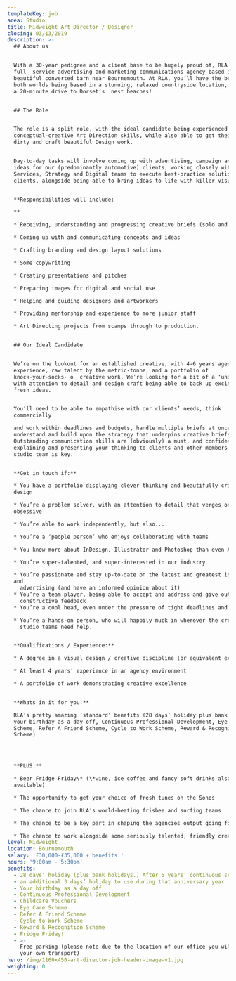```yaml
---
templateKey: job
area: Studio
title: Midweight Art Director / Designer
closing: 03/13/2019
description: >-
  ## About us


  With a 30-year pedigree and a client base to be hugely proud of, RLA is a
  full- service advertising and marketing communications agency based in a
  beautiful converted barn near Bournemouth. At RLA, you’ll have the best of
  both worlds being based in a stunning, relaxed countryside location, and just
  a 20-minute drive to Dorset’s  nest beaches!


  ## The Role


  The role is a split role, with the ideal candidate being experienced in both
  conceptual-creative Art Direction skills, while also able to get their hands
  dirty and craft beautiful Design work.


  Day-to-day tasks will involve coming up with advertising, campaign and brand
  ideas for our (predominantly automotive) clients, working closely with Client
  Services, Strategy and Digital teams to execute best-practice solutions for
  clients, alongside being able to bring ideas to life with killer visuals.


  **Responsibilities will include:

  **

  * Receiving, understanding and progressing creative briefs (solo and in teams)

  * Coming up with and communicating concepts and ideas

  * Crafting branding and design layout solutions

  * Some copywriting

  * Creating presentations and pitches

  * Preparing images for digital and social use

  * Helping and guiding designers and artworkers

  * Providing mentorship and experience to more junior staff

  * Art Directing projects from scamps through to production.


  ## Our Ideal Candidate


  We’re on the lookout for an established creative, with 4-6 years agency
  experience, raw talent by the metric-tonne, and a portfolio of
  knock-your-socks- o  creative work. We’re looking for a bit of a ‘unicorn’ –
  with attention to detail and design craft being able to back up exciting,
  fresh ideas.


  You’ll need to be able to empathise with our clients’ needs, think
  commercially

  and work within deadlines and budgets, handle multiple briefs at once, and
  understand and build upon the strategy that underpins creative briefs.
  Outstanding communication skills are (obviously) a must, and confidence in
  explaining and presenting your thinking to clients and other members of the
  studio team is key.


  **Get in touch if:**

  * You have a portfolio displaying clever thinking and beautifully crafted
  design

  * You’re a problem solver, with an attention to detail that verges on
  obsessive

  * You’re able to work independently, but also....

  * You’re a ‘people person’ who enjoys collaborating with teams

  * You know more about InDesign, Illustrator and Photoshop than even Adobe do

  * You’re super-talented, and super-interested in our industry

  * You’re passionate and stay up-to-date on the latest and greatest in design
  and
    advertising (and have an informed opinion about it)
  * You’re a team player, being able to accept and address and give out
    constructive feedback
  * You’re a cool head, even under the pressure of tight deadlines and pitches

  * You’re a hands-on person, who will happily muck in wherever the creative and
    studio teams need help.


  **Qualifications / Experience:**

  * A degree in a visual design / creative discipline (or equivalent experience)

  * At least 4 years’ experience in an agency environment

  * A portfolio of work demonstrating creative excellence


  **Whats in it for you:**

  RLA’s pretty amazing ‘standard’ benefits (28 days’ holiday plus bank holidays,
  your birthday as a day off, Continuous Professional Development, Eye Care
  Scheme, Refer A Friend Scheme, Cycle to Work Scheme, Reward & Recognition
  Scheme)




  **PLUS:**

  * Beer Fridge Friday\* (\*wine, ice coffee and fancy soft drinks also
  available)

  * The opportunity to get your choice of fresh tunes on the Sonos

  * The chance to join RLA’s world-beating frisbee and surfing teams

  * The chance to be a key part in shaping the agencies output going forward

  * The chance to work alongside some seriously talented, friendly creatives
level: Midweight
location: Bournemouth
salary: '£30,000-£35,000 + benefits.'
hours: '9:00am - 5:30pm'
benefits:
  - 28 days’ holiday (plus bank holidays.) After 5 years’ continuous service
  - an additional 3 days’ holiday to use during that anniversary year
  - Your birthday as a day off
  - Continuous Professional Development
  - Childcare Vouchers
  - Eye Care Scheme
  - Refer A Friend Scheme
  - Cycle to Work Scheme
  - Reward & Recognition Scheme
  - Fridge Friday!
  - >-
    Free parking (please note due to the location of our office you will need
    your own transport)
hero: /img/1160x450-art-director-job-header-image-v1.jpg
weighting: 0
---
```


